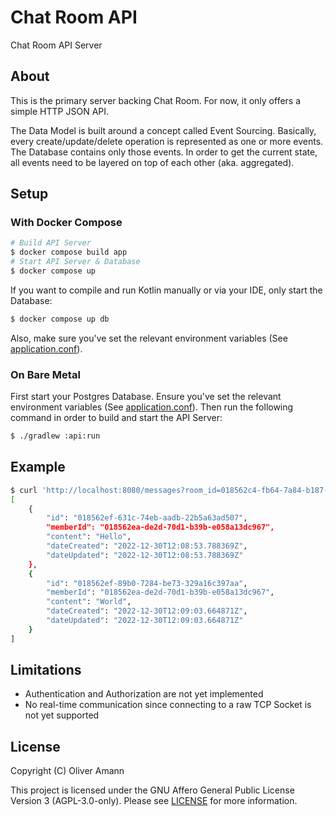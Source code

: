 # Chat Room API

Chat Room API Server 

## About

This is the primary server backing Chat Room. For now, it only offers a simple HTTP JSON API.

The Data Model is built around a concept called Event Sourcing. Basically, every create/update/delete operation is represented as one or more events. The Database contains only those events. In order to get the current state, all events need to be layered on top of each other (aka. aggregated).

## Setup

### With Docker Compose

```bash
# Build API Server
$ docker compose build app
# Start API Server & Database
$ docker compose up
```

If you want to compile and run Kotlin manually or via your IDE, only start the Database:
```bash
$ docker compose up db
```
Also, make sure you've set the relevant environment variables (See [application.conf](./api/src/main/resources/application.conf)).

### On Bare Metal

First start your Postgres Database. Ensure you've set the relevant environment variables (See [application.conf](./api/src/main/resources/application.conf)). Then run the following command in order to build and start the API Server:
```bash
$ ./gradlew :api:run
```

## Example

```bash
$ curl 'http://localhost:8080/messages?room_id=018562c4-fb64-7a84-b187-aec860bcbff8'
[
    {
        "id": "018562ef-631c-74eb-aadb-22b5a63ad507",
        "memberId": "018562ea-de2d-70d1-b39b-e058a13dc967",
        "content": "Hello",
        "dateCreated": "2022-12-30T12:08:53.788369Z",
        "dateUpdated": "2022-12-30T12:08:53.788369Z"
    },
    {
        "id": "018562ef-89b0-7284-be73-329a16c397aa",
        "memberId": "018562ea-de2d-70d1-b39b-e058a13dc967",
        "content": "World",
        "dateCreated": "2022-12-30T12:09:03.664871Z",
        "dateUpdated": "2022-12-30T12:09:03.664871Z"
    }
]
```

## Limitations

- Authentication and Authorization are not yet implemented
- No real-time communication since connecting to a raw TCP Socket is not yet supported

## License

Copyright (C) Oliver Amann

This project is licensed under the GNU Affero General Public License Version 3 (AGPL-3.0-only). Please see [LICENSE](./LICENSE) for more information.
